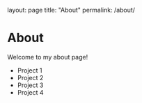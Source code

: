 layout: page
title: "About"
permalink: /about/

# About

Welcome to my about page!

- Project 1
- Project 2
- Project 3
- Project 4
